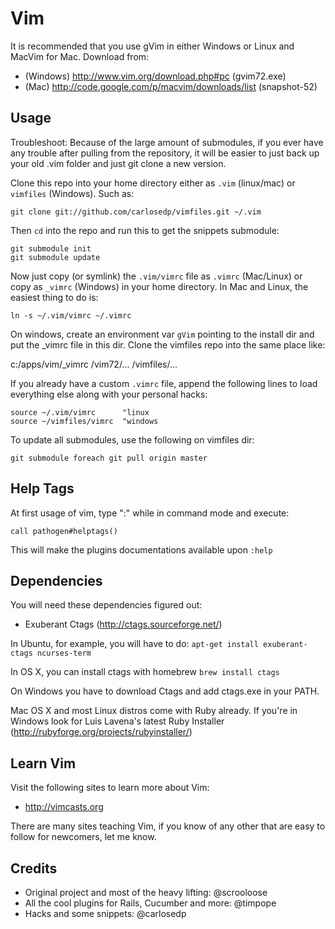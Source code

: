 Vim
===


It is recommended that you use gVim in either Windows or Linux and MacVim for
Mac. Download from:

* (Windows) http://www.vim.org/download.php#pc (gvim72.exe)
* (Mac) http://code.google.com/p/macvim/downloads/list (snapshot-52)

Usage
-----

Troubleshoot: Because of the large amount of submodules, if you ever have any
trouble after pulling from the repository, it will be easier to just back up 
your old .vim folder and just git clone a new version.

Clone this repo into your home directory either as `.vim` (linux/mac) or 
`vimfiles` (Windows). Such as:

    git clone git://github.com/carlosedp/vimfiles.git ~/.vim

Then `cd` into the repo and run this to get the snippets submodule:

    git submodule init
    git submodule update

Now just copy (or symlink) the `.vim/vimrc` file as `.vimrc` (Mac/Linux)
or copy as `_vimrc` (Windows) in your home directory. In Mac and Linux, the 
easiest thing to do is:

    ln -s ~/.vim/vimrc ~/.vimrc

On windows, create an environment var `gVim` pointing to the install dir and put
the _vimrc file in this dir. Clone the vimfiles repo into the same place like:

c:/apps/vim/_vimrc
           /vim72/...
           /vimfiles/...


If you already have a custom `.vimrc` file, append the following lines to
load everything else along with your personal hacks:

    source ~/.vim/vimrc      "linux
    source ~/vimfiles/vimrc  "windows

To update all submodules, use the following on vimfiles dir:

    git submodule foreach git pull origin master

Help Tags
---------

At first usage of vim, type ":" while in command mode and execute:

    call pathogen#helptags()

This will make the plugins documentations available upon `:help`

Dependencies
------------

You will need these dependencies figured out:

* Exuberant Ctags (http://ctags.sourceforge.net/)

In Ubuntu, for example, you will have to do:
    `apt-get install exuberant-ctags ncurses-term`

In OS X, you can install ctags with homebrew
    `brew install ctags`

On Windows you have to download Ctags and add ctags.exe in your PATH.

Mac OS X and most Linux distros come with Ruby already. If you're in Windows
look for Luis Lavena's latest Ruby Installer (http://rubyforge.org/projects/rubyinstaller/)

Learn Vim
---------

Visit the following sites to learn more about Vim:

* http://vimcasts.org

There are many sites teaching Vim, if you know of any other that are easy
to follow for newcomers, let me know.

Credits
-------

* Original project and most of the heavy lifting: @scrooloose
* All the cool plugins for Rails, Cucumber and more: @timpope
* Hacks and some snippets: @carlosedp
